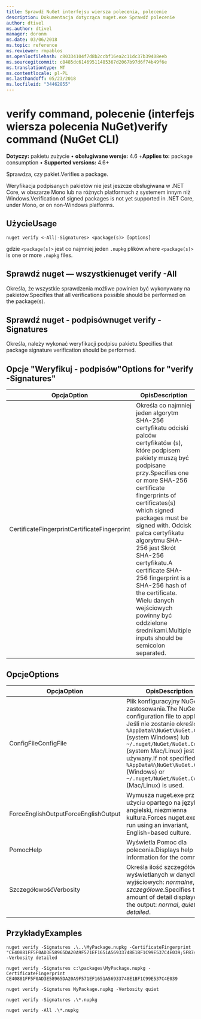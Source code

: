 ```yaml
---
title: Sprawdź NuGet interfejsu wiersza polecenia, polecenie
description: Dokumentacja dotycząca nuget.exe Sprawdź polecenie
author: dtivel
ms.author: dtivel
manager: doronm
ms.date: 03/06/2018
ms.topic: reference
ms.reviewer: rmpablos
ms.openlocfilehash: c80334104f7d8b2ccbf16ea2c11dc37b39408eeb
ms.sourcegitcommit: c8485dc61469511485367d2067b97d6f74b49f6e
ms.translationtype: MT
ms.contentlocale: pl-PL
ms.lasthandoff: 05/23/2018
ms.locfileid: "34462855"
---
```

# <a name="verify-command-nuget-cli"></a><span data-ttu-id="f4bac-103">verify command, polecenie (interfejs wiersza polecenia NuGet)</span><span class="sxs-lookup"><span data-stu-id="f4bac-103">verify command (NuGet CLI)</span></span>

<span data-ttu-id="f4bac-104">**Dotyczy:** pakietu zużycie &bullet; **obsługiwane wersje:** 4.6 +</span><span class="sxs-lookup"><span data-stu-id="f4bac-104">**Applies to:** package consumption &bullet; **Supported versions:** 4.6+</span></span>

<span data-ttu-id="f4bac-105">Sprawdza, czy pakiet.</span><span class="sxs-lookup"><span data-stu-id="f4bac-105">Verifies a package.</span></span>

<span data-ttu-id="f4bac-106">Weryfikacja podpisanych pakietów nie jest jeszcze obsługiwana w .NET Core, w obszarze Mono lub na różnych platformach z systemem innym niż Windows.</span><span class="sxs-lookup"><span data-stu-id="f4bac-106">Verification of signed packages is not yet supported in .NET Core, under Mono, or on non-Windows platforms.</span></span>

## <a name="usage"></a><span data-ttu-id="f4bac-107">Użycie</span><span class="sxs-lookup"><span data-stu-id="f4bac-107">Usage</span></span>

```cli
nuget verify <-All|-Signatures> <package(s)> [options]
```

<span data-ttu-id="f4bac-108">gdzie `<package(s)>` jest co najmniej jeden `.nupkg` plików.</span><span class="sxs-lookup"><span data-stu-id="f4bac-108">where `<package(s)>` is one or more `.nupkg` files.</span></span>

## <a name="nuget-verify--all"></a><span data-ttu-id="f4bac-109">Sprawdź nuget — wszystkie</span><span class="sxs-lookup"><span data-stu-id="f4bac-109">nuget verify -All</span></span>

<span data-ttu-id="f4bac-110">Określa, że wszystkie sprawdzenia możliwe powinien być wykonywany na pakietów.</span><span class="sxs-lookup"><span data-stu-id="f4bac-110">Specifies that all verifications possible should be performed on the package(s).</span></span>

## <a name="nuget-verify--signatures"></a><span data-ttu-id="f4bac-111">Sprawdź nuget - podpisów</span><span class="sxs-lookup"><span data-stu-id="f4bac-111">nuget verify -Signatures</span></span>

<span data-ttu-id="f4bac-112">Określa, należy wykonać weryfikacji podpisu pakietu.</span><span class="sxs-lookup"><span data-stu-id="f4bac-112">Specifies that package signature verification should be performed.</span></span>

## <a name="options-for-verify--signatures"></a><span data-ttu-id="f4bac-113">Opcje "Weryfikuj - podpisów"</span><span class="sxs-lookup"><span data-stu-id="f4bac-113">Options for "verify -Signatures"</span></span>

| <span data-ttu-id="f4bac-114">Opcja</span><span class="sxs-lookup"><span data-stu-id="f4bac-114">Option</span></span> | <span data-ttu-id="f4bac-115">Opis</span><span class="sxs-lookup"><span data-stu-id="f4bac-115">Description</span></span> |
| --- | --- |
| <span data-ttu-id="f4bac-116">CertificateFingerprint</span><span class="sxs-lookup"><span data-stu-id="f4bac-116">CertificateFingerprint</span></span> | <span data-ttu-id="f4bac-117">Określa co najmniej jeden algorytm SHA-256 certyfikatu odciski palców certyfikatów (s), które podpisem pakiety muszą być podpisane przy.</span><span class="sxs-lookup"><span data-stu-id="f4bac-117">Specifies one or more SHA-256 certificate fingerprints of certificates(s) which signed packages must be signed with.</span></span> <span data-ttu-id="f4bac-118">Odcisk palca certyfikatu algorytmu SHA-256 jest Skrót SHA-256 certyfikatu.</span><span class="sxs-lookup"><span data-stu-id="f4bac-118">A certificate SHA-256 fingerprint is a SHA-256 hash of the certificate.</span></span> <span data-ttu-id="f4bac-119">Wielu danych wejściowych powinny być oddzielone średnikami.</span><span class="sxs-lookup"><span data-stu-id="f4bac-119">Multiple inputs should be semicolon separated.</span></span> |

## <a name="options"></a><span data-ttu-id="f4bac-120">Opcje</span><span class="sxs-lookup"><span data-stu-id="f4bac-120">Options</span></span>

| <span data-ttu-id="f4bac-121">Opcja</span><span class="sxs-lookup"><span data-stu-id="f4bac-121">Option</span></span> | <span data-ttu-id="f4bac-122">Opis</span><span class="sxs-lookup"><span data-stu-id="f4bac-122">Description</span></span> |
| --- | --- |
| <span data-ttu-id="f4bac-123">ConfigFile</span><span class="sxs-lookup"><span data-stu-id="f4bac-123">ConfigFile</span></span> | <span data-ttu-id="f4bac-124">Plik konfiguracyjny NuGet do zastosowania.</span><span class="sxs-lookup"><span data-stu-id="f4bac-124">The NuGet configuration file to apply.</span></span> <span data-ttu-id="f4bac-125">Jeśli nie zostanie określony, `%AppData%\NuGet\NuGet.Config` (system Windows) lub `~/.nuget/NuGet/NuGet.Config` (system Mac/Linux) jest używany.</span><span class="sxs-lookup"><span data-stu-id="f4bac-125">If not specified, `%AppData%\NuGet\NuGet.Config` (Windows) or `~/.nuget/NuGet/NuGet.Config` (Mac/Linux) is used.</span></span>|
| <span data-ttu-id="f4bac-126">ForceEnglishOutput</span><span class="sxs-lookup"><span data-stu-id="f4bac-126">ForceEnglishOutput</span></span> | <span data-ttu-id="f4bac-127">Wymusza nuget.exe przy użyciu opartego na język angielski, niezmienna kultura.</span><span class="sxs-lookup"><span data-stu-id="f4bac-127">Forces nuget.exe to run using an invariant, English-based culture.</span></span> |
| <span data-ttu-id="f4bac-128">Pomoc</span><span class="sxs-lookup"><span data-stu-id="f4bac-128">Help</span></span> | <span data-ttu-id="f4bac-129">Wyświetla Pomoc dla polecenia.</span><span class="sxs-lookup"><span data-stu-id="f4bac-129">Displays help information for the command.</span></span> |
| <span data-ttu-id="f4bac-130">Szczegółowość</span><span class="sxs-lookup"><span data-stu-id="f4bac-130">Verbosity</span></span> | <span data-ttu-id="f4bac-131">Określa ilość szczegółów wyświetlanych w danych wyjściowych: *normalne*, *quiet*, *szczegółowe*.</span><span class="sxs-lookup"><span data-stu-id="f4bac-131">Specifies the amount of detail displayed in the output: *normal*, *quiet*, *detailed*.</span></span> |

## <a name="examples"></a><span data-ttu-id="f4bac-132">Przykłady</span><span class="sxs-lookup"><span data-stu-id="f4bac-132">Examples</span></span>

```cli
nuget verify -Signatures .\..\MyPackage.nupkg -CertificateFingerprint "CE40881FF5F0AD3E58965DA20A9F571EF1651A56933748E1BF1C99E537C4E039;5F874AAF47BCB268A19357364E7FBB09D6BF9E8A93E1229909AC5CAC865802E2" -Verbosity detailed

nuget verify -Signatures c:\packages\MyPackage.nupkg -CertificateFingerprint CE40881FF5F0AD3E58965DA20A9F571EF1651A56933748E1BF1C99E537C4E039

nuget verify -Signatures MyPackage.nupkg -Verbosity quiet

nuget verify -Signatures .\*.nupkg

nuget verify -All .\*.nupkg

```